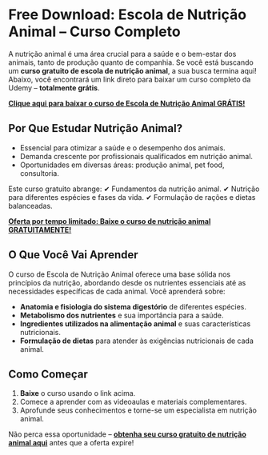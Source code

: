 # Free Download: Escola de Nutrição Animal – Curso Completo

A nutrição animal é uma área crucial para a saúde e o bem-estar dos animais, tanto de produção quanto de companhia. Se você está buscando um **curso gratuito de escola de nutrição animal**, a sua busca termina aqui! Abaixo, você encontrará um link direto para baixar um curso completo da Udemy – **totalmente grátis**.

[**Clique aqui para baixar o curso de Escola de Nutrição Animal GRÁTIS!**](https://udemywork.com/escola-de-nutricao-animal)

## Por Que Estudar Nutrição Animal?

- Essencial para otimizar a saúde e o desempenho dos animais.
- Demanda crescente por profissionais qualificados em nutrição animal.
- Oportunidades em diversas áreas: produção animal, pet food, consultoria.

Este curso gratuito abrange:
✔ Fundamentos da nutrição animal.
✔ Nutrição para diferentes espécies e fases da vida.
✔ Formulação de rações e dietas balanceadas.

[**Oferta por tempo limitado: Baixe o curso de nutrição animal GRATUITAMENTE!**](https://udemywork.com/escola-de-nutricao-animal)

## O Que Você Vai Aprender

O curso de Escola de Nutrição Animal oferece uma base sólida nos princípios da nutrição, abordando desde os nutrientes essenciais até as necessidades específicas de cada animal. Você aprenderá sobre:

*   **Anatomia e fisiologia do sistema digestório** de diferentes espécies.
*   **Metabolismo dos nutrientes** e sua importância para a saúde.
*   **Ingredientes utilizados na alimentação animal** e suas características nutricionais.
*   **Formulação de dietas** para atender às exigências nutricionais de cada animal.

## Como Começar

1.  **Baixe** o curso usando o link acima.
2.  Comece a aprender com as videoaulas e materiais complementares.
3.  Aprofunde seus conhecimentos e torne-se um especialista em nutrição animal.

Não perca essa oportunidade – **[obtenha seu curso gratuito de nutrição animal aqui](https://udemywork.com/escola-de-nutricao-animal)** antes que a oferta expire!